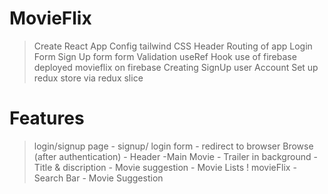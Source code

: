 # MovieFlix 
 > Create React App
 > Config tailwind CSS
 > Header
 > Routing of app
 > Login Form
 > Sign Up form 
 > form Validation
 > useRef Hook
 > use of firebase
 > deployed movieflix on firebase
 > Creating SignUp user Account
 > Set up redux store via redux slice

# Features 
 > login/signup page
    - signup/ login form
    - redirect to browser
 > Browse (after authentication)
    - Header
    -Main Movie
        - Trailer in background
        - Title & discription
        - Movie suggestion
        - Movie Lists !
 > movieFlix
    - Search Bar
    - Movie Suggestion